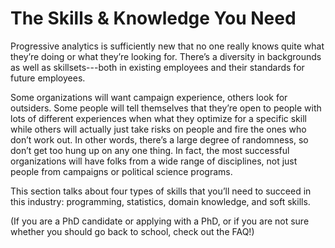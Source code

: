 # The Skills & Knowledge You Need

Progressive analytics is sufficiently new that no one really knows quite what they’re doing or what they’re looking for. There’s a diversity in backgrounds as well as skillsets---both in existing employees and their standards for future employees. 

Some organizations will want campaign experience, others look for outsiders. Some people will tell themselves that they’re open to people with lots of different experiences when what they optimize for a specific skill while others will actually just take risks on people and fire the ones who don’t work out. In other words, there’s a large degree of randomness, so don’t get too hung up on any one thing. In fact, the most successful organizations will have folks from a wide range of disciplines, not just people from campaigns or political science programs.

This section talks about four types of skills that you’ll need to succeed in this industry: programming, statistics, domain knowledge, and soft skills.

(If you are a PhD candidate or applying with a PhD, or if you are not sure whether you should go back to school, check out the FAQ!)